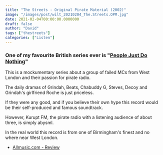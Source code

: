 ```yaml
---
title: "The Streets - Original Pirate Material (2002)"
image: "/images/post/wilt_20210204_The.Streets.OPM.jpg"
date: 2021-02-04T00:00:00.0000000
draft: false
author: "David"
tags: ["thestreets"]
categories: ["Listen"]
---
```

### One of my favourite British series ever is "[People Just Do Nothing](https://www.imdb.com/title/tt3762198/)" 

 This is a mockumentary series about a group of failed MCs from West London and their passion for pirate radio.

 The daily dramas of Grindah, Beats, Chabuddy G, Steves, Decoy and Grindah's girlfriend Roche is just priceless. 

 If they were any good, and if you believe their own hype this record would be their self-produced and famous soundtrack. 

 However, Kurupt FM, the pirate radio with a listening audience of about three, is simply abysml. 

 In the real world this record is from one of Birmingham's finest and no where near West London.

-  [Allmusic.com - Review](https://www.allmusic.com/album/original-pirate-material-mw0000662618)